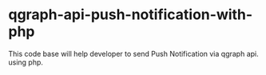 # qgraph-api-push-notification-with-php
This code base will help developer to send Push Notification via qgraph api. using php.
